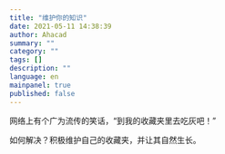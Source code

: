 ```yaml
---
title: "维护你的知识"
date: 2021-05-11 14:38:39
author: Ahacad
summary: ""
category: ""
tags: []
description: ""
language: en
mainpanel: true
published: false
---
```


网络上有个广为流传的笑话，“到我的收藏夹里去吃灰吧！”

如何解决？积极维护自己的收藏夹，并让其自然生长。

